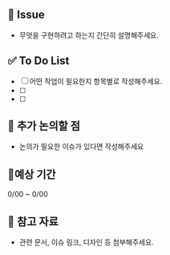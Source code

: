 <!--- 
❗️ 이슈 제목은 아래의 형식을 맞춰주세요 
- [CHORE] : 동작에 영향 없는 코드 or 변경 없는 변경사항(주석 추가 등) or 파일명, 폴더명 수정 or 파일, 폴더 삭제 or 디렉토리 구조 변경
- [FEAT] : 새로운 기능 구현
- [ADD] : Feat 이외의 부수적인 코드 추가, 라이브러리 추가, 새로운 파일 생성
- [FIX] : 코드 수정, 버그/오류 해결
- [DEL] : 쓸모없는 코드 삭제
- [DOCS] : README나 WIKI 등의 문서 수정
- [REFACTOR] : 전면 수정, 코드 리팩토링
- [MERGE]: 다른 브랜치와 병합
-->

## 📌 Issue
- 무엇을 구현하려고 하는지 간단히 설명해주세요.


## ✅ To Do List
- [ ] 어떤 작업이 필요한지 항목별로 작성해주세요.
- [ ] 
- [ ]

## 🤔 추가 논의할 점
- 논의가 필요한 이슈가 있다면 작성해주세요

## 📆예상 기간
0/00 ~ 0/00

## 🔗 참고 자료
- 관련 문서, 이슈 링크, 디자인 등 첨부해주세요.